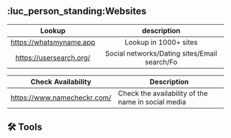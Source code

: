 
## :luc_person_standing:Websites
|       Lookup        |      description      |
|:-----------------------:|:---------------------:|
| https://whatsmyname.app | Lookup in 1000+ sites |
|           https://usersearch.org/              |   Social networks/Dating sites/Email search/Fo                    |

| Check Availability          | Description |
| --------------------------- | ----------- |
| https://www.namecheckr.com/ |    Check the availability of the name in social media         |

## :hammer_and_wrench: Tools





